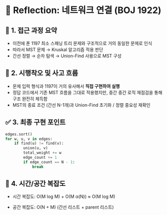 # 💬 Reflection: 네트워크 연결 (BOJ 1922)

## 🧠 1. 접근 과정 요약

- 이전에 푼 1197 최소 스패닝 트리 문제와 구조적으로 거의 동일한 문제로 인식
- 따라서 MST 문제 → Kruskal 알고리즘 적용 판단
- 간선 정렬 → 순차 탐색 → Union-Find 사용으로 MST 구성

## 🔄 2. 시행착오 및 사고 흐름

- 문제 입력 형식과 1197이 거의 유사해서 **직접 구현하여 실행**
- 정답 코드에서 기존 MST 흐름을 그대로 적용했지만, 중간 중간 로직 재점검을 통해 구조 완전히 체득함
- MST의 종료 조건 (간선 N-1개)과 Union-Find 초기화 / 정렬 중요성 재확인

## ✅ 3. 최종 구현 포인트

```python
edges.sort()
for w, u, v in edges:
    if find(u) != find(v):
        union(u, v)
        total_weight += w
        edge_count += 1
        if edge_count == N - 1:
            break
```

## 🚩 4. 시간/공간 복잡도

- 시간 복잡도: O(M log M) + O(M α(N)) ≈ O(M log M)

- 공간 복잡도: O(N + M) (간선 리스트 + parent 리스트)
